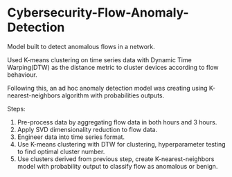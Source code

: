 # Cybersecurity-Flow-Anomaly-Detection
Model built to detect anomalous flows in a network.

Used K-means clustering on time series data with Dynamic Time Warping(DTW) as the distance metric to cluster devices according to flow behaviour.

Following this, an ad hoc anomaly detection model was creating using K-nearest-neighbors algorithm with probabilities outputs.

Steps:
1. Pre-process data by aggregating flow data in both hours and 3 hours.
2. Apply SVD dimensionality reduction to flow data.
3. Engineer data into time series format.
4. Use K-means clustering with DTW for clustering, hyperparameter testing to find optimal cluster number.
5. Use clusters derived from previous step, create K-nearest-neighbors model with probability output to classify flow as anomalous or benign.
